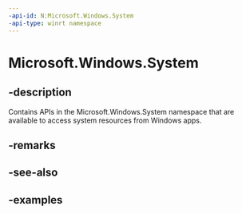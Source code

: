 ```yaml
---
-api-id: N:Microsoft.Windows.System
-api-type: winrt namespace
---
```


# Microsoft.Windows.System

## -description

Contains APIs in the Microsoft.Windows.System namespace that are available to access system resources from Windows apps.

## -remarks

## -see-also

## -examples
